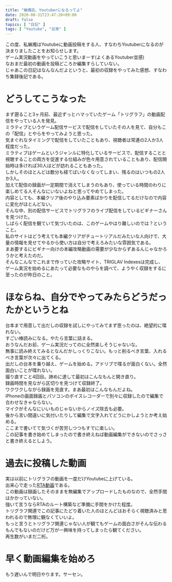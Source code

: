 ```yaml
---
title: "蝋燭氏、Youtuberになるってよ"
date: 2020-08-31T23:47:20+09:00
draft: false
topics: [ "日記" ]
tags: [ "Youtube", "日常" ]
---
```


この度、私蝋燭はYoutubeに動画投稿をする人、すなわちYoutuberになるのが決まりましたことをお知らせします。  
ゲーム実況動画をやっていこうと思いまーす(よくあるYoutuber並感)  
なおまだ最初の動画を投稿どころか編集すらしていない。  
じゃあこの日記はなんなんだよというと、最初の収録をやってみた感想、すなわち集録後記である。

# どうしてこうなった

まず遡ること3ヶ月前、最近ずっとハマっていたゲーム「トリグラフ」の動画配信をやっている人を発見。  
ミラティブというゲーム配信サービスで配信をしていたその人を見て、自分もこの「配信」とやらをやってみようと思った。  
気まぐれなタイミングで配信をしていたこともあり、視聴者は常連の2人か3人程度だった。  
ミラティブはゲームというジャンルに特化しているサービスで、配信することと視聴することの両方を促進する仕組みが色々用意されていることもあり、配信開始時は多ければ30人ほどが訪れることもあった。  
しかしそのほとんどは数分も経てばいなくなってしまい、残るのはいつもの2人か3人。  
加えて配信の録画が一定期間で消えてしまうのもあり、使っている時間のわりに楽しめてる人そんなにいないよねと思ってやめてしまった。  
内容としても、本編クリア後のやり込み要素ばかりを配信してるだけなので内容に変化がほとんどない。  
そんな中、別の配信サービスでトリグラフのライブ配信をしているビギナーさんを見つけた。  
しばらく配信を観ていて気づいたのは、このゲームやはり難しいのでは？ということ。  
私のサイトはどう考えても本編クリアがチュートリアルだみたいな人向けで、大量の情報を見せてやるから使い方は自分で考えろみたいな雰囲気である。  
まあ要するにビギナー向けの本編攻略動画の需要が少なからずあるんじゃなかろうかと考えたのだ。  
そんなこんなでこれまで作っていた攻略サイト、TRIGLAV Indexesは完成し、ゲーム実況を始めるにあたって必要なものやらを調べて、ようやく収録をするに至ったのが昨日のこと。

# ほならね、自分でやってみたらどうだったかというとね

台本まで用意して出だしの収録を試しにやってみてまず思ったのは、絶望的に喋れない。  
すごい棒読みになる。やたら言葉に詰まる。  
おうなんだお前、ゲーム実況だってのに全然楽しそうじゃないな。  
無事に読み終えてみるとなんだかしっくりこない。もっと削るべき言葉、入れるべき言葉が次々に出てくる。  
出だしの台本を乗り越え、ゲームを始める。アドリブで喋るが面白くない。全然面白いことが喋れない。  
撮り直すこと4回目。諦めに達して最初はこんなもんと開き直り。  
録画時間を見ながら区切りを見つけて収録終了。  
ワクワクしながら録画を見直す。まあ最初はこんなもんだよね。  
iPhoneの画面録画とパソコンのボイスレコーダーで別々に収録したので編集で合わせなきゃならない。  
マイクがそんなにいいものじゃないからノイズ除去も必要。  
後から言い間違いに気付いたりして編集で文字入れてどうにかしようとか考え始める。  
ここまで書いてて気づくが苦労しつつもすでに楽しい。  
この記事を書き始めてしまったので書き終えねば動画編集ができないのでさっさと書き終えるとしよう。

# 過去に投稿した動画

実は以前にトリグラフの動画を一度だけYoutubeに上げている。  
出来心で走った[RTA動画](https://youtu.be/NJyi4yW2q-I)である。  
この動画は録画したそのままを無編集でアップロードしたものなので、全然手間はかかっていない。  
強いて言うならRTAのルート構築など準備に手間をかけた程度。  
トリグラフ関連でこの記事にたどり着いた人のほとんどはおそらく視聴済みと思われるので無理に観なくていいよ。  
もっと言うとトリグラフ関連じゃない人が観てもゲームの面白さがそんな伝わるもんでもないのだけど万が一興味を持ってしまったら観てください。  
再生数がいまだ二桁。

# 早く動画編集を始めろ

もう遅いんで明日やります。サーセン。

